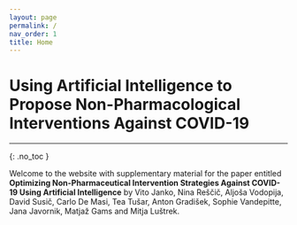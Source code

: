 ```yaml
---
layout: page
permalink: /
nav_order: 1
title: Home
---
```


# Using Artificial Intelligence to Propose Non-Pharmacological Interventions Against COVID-19  #

---

{: .no_toc } 

Welcome to the website with supplementary material for the paper entitled 
**Optimizing Non-Pharmaceutical Intervention Strategies Against COVID-19 Using Artificial 
Intelligence** by Vito Janko, Nina Reščič, Aljoša Vodopija, David Susič, Carlo De Masi, 
Tea Tušar, Anton Gradišek, Sophie Vandepitte, Jana Javornik, Matjaž Gams and Mitja Luštrek.
